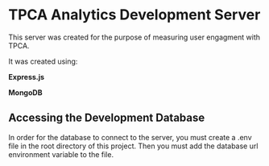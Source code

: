 # TPCA Analytics Development Server

This server was created for the purpose of measuring user engagment with TPCA.

It was created using:

<b>Express.js</b>

<b>MongoDB</b>

## Accessing the Development Database
In order for the database to connect to the server, you must create a .env file in the root directory of this project. Then you must add the database url environment variable to the file.